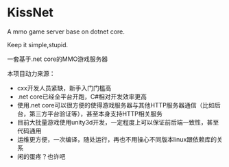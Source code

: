 # KissNet

A mmo game server base on dotnet core.

Keep it simple,stupid.

一套基于.net core的MMO游戏服务器

本项目动力来源：

* cxx开发人员紧缺，新手入门门槛高
* .net core已经全平台开跑，C#相对开发效率更高
* 使用.net core可以很方便的使得游戏服务器与其他HTTP服务器通信（比如后台，第三方平台验证等），甚至本身支持HTTP相关服务
* 目前大批量游戏使用unity3d开发，一定程度上可以保证前后端一致性，甚至代码通用
* 运维更方便，一次编译，随处运行，再也不用操心不同版本linux跟依赖库的关系
* 闲的蛋疼？也许吧
